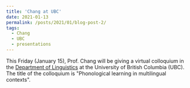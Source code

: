```yaml
---
title: 'Chang at UBC'
date: 2021-01-13
permalink: /posts/2021/01/blog-post-2/
tags:
  - Chang
  - UBC
  - presentations
---
```


This Friday (January 15), Prof. Chang will be giving a virtual colloquium in the <a href="https://linguistics.ubc.ca/" target="_blank" rel="noopener noreferrer">Department of Linguistics</a> at the University of British Columbia (UBC). The title of the colloquium is "Phonological learning in multilingual contexts".
